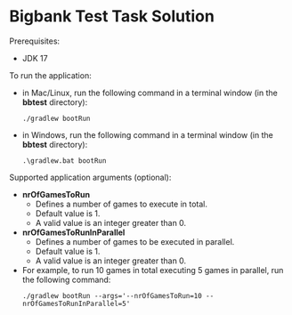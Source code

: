 # Bigbank Test Task Solution

Prerequisites:
* JDK 17

To run the application:
* in Mac/Linux, run the following command in a terminal window (in the **bbtest** directory):
  ```console
  ./gradlew bootRun
  ```
* in Windows, run the following command in a terminal window (in the **bbtest** directory):
  ```console
  .\gradlew.bat bootRun
  ```

Supported application arguments (optional):
* **nrOfGamesToRun**
  * Defines a number of games to execute in total.
  * Default value is 1.
  * A valid value is an integer greater than 0.
* **nrOfGamesToRunInParallel**
  * Defines a number of games to be executed in parallel.
  * Default value is 1.
  * A valid value is an integer greater than 0.
* For example, to run 10 games in total executing 5 games in parallel, run the following command:
  ```console
  ./gradlew bootRun --args='--nrOfGamesToRun=10 --nrOfGamesToRunInParallel=5'
  ```